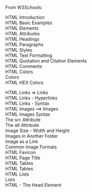 From W3Schools:

HTML Introduction\
HTML Basic Examples\
HTML Elements\
HTML Attributes\
HTML Headings\
HTML Paragraphs\
HTML Styles\
HTML Text Formatting\
HTML Quotation and Citation Elements\
HTML Comments\
HTML Colors\
	Colors\
	HTML HEX Colors

HTML Links => Links\
	HTML Links - Hyperlinks\
	HTML Links - Syntax\
HTML Images ==> Images\
	HTML Images Syntax\
	The src Attribute\
	The alt Attribute\
	Image Size - Width and Height\
	Images in Another Folder\
	Image as a Link\
	Common Image Formats\
HTML Favicon\
HTML Page Title\
HTML Tables\
	HTML Tables\
HTML Lists\
	Lists\
HTML - The Head Element
